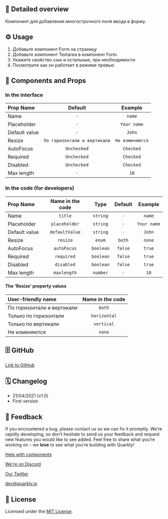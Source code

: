 ## 📖 Detailed overview

Компонент для добавления многострочного поля ввода в форму.

## ⚙️ Usage

1.  Добавьте компонент Form на страницу
2.  Добавьте компонент Textarea в компонент Form
3.  Укажите свойство `name` и остальные, при необходимости
4.  Посмотрите как он работает в режиме превью

## 🧩 Components and Props

### In the interface

| Prop Name     |           Default            |     Example     |
| :------------ | :--------------------------: | :-------------: |
| Name          |             `-`              |     `name`      |
| Placeholder   |             `-`              |   `Your name`   |
| Default value |             `-`              |     `John`      |
| Resize        | `По горизонтали и вертикали` | `Не изменяются` |
| AutoFocus     |         `Unchecked`          |    `Checked`    |
| Required      |         `Unchecked`          |    `Checked`    |
| Disabled      |         `Unchecked`          |    `Checked`    |
| Max length    |             `-`              |      `10`       |

### In the code (for developers)

| Prop Name     | Name in the code |   Type    | Default |   Example   |
| :------------ | :--------------: | :-------: | :-----: | :---------: |
| Name          |     `title`      | `string`  |   `-`   |   `name`    |
| Placeholder   |  `placeholder`   | `string`  |   `-`   | `Your name` |
| Default value |  `defaultValue`  | `string`  |   `-`   |   `John`    |
| Resize        |     `resize`     |  `enum`   | `both`  |   `none`    |
| AutoFocus     |   `autoFocus`    | `boolean` | `false` |   `true`    |
| Required      |    `required`    | `boolean` | `false` |   `true`    |
| Disabled      |    `disabled`    | `boolean` | `false` |   `true`    |
| Max length    |   `maxlength`    | `number`  |   `-`   |    `10`     |

#### The 'Resize' property values

| User-friendly name         | Name in the code |
| :------------------------- | :--------------: |
| По горизонтали и вертикали |      `both`      |
| Только по горизонтали      |   `horizontal`   |
| Только по вертикали        |    `vertical`    |
| Не изменяются              |      `none`      |

## 🗄 GitHub

[Link to GitHub](https://github.com/quarkly/community-kit/blob/master/src/Textarea/Textarea.js)

## 🗓 Changelog

-   21/04/2021 (v1.0)
-   First version

## 📮 Feedback

If you encountered a bug, please contact us so we can fix it promptly. We’re rapidly developing, so don’t hesitate to send us your feedback and request new features you would like to see added. Feel free to share what you’re working on - we **love** to see what you’re building with Quarkly!

[Help with components](https://community.quarkly.io/c/requests/11)

[We're on Discord](https://discord.gg/f9KhSMGX)

[Our Twitter](https://twitter.com/quarklyapp)

[dev@quarkly.io](mailto:dev@quarkly.io)

## 📝 License

Licensed under the [MIT License](https://raw.githubusercontent.com/quarkly/community-kit/master/LICENSE).

